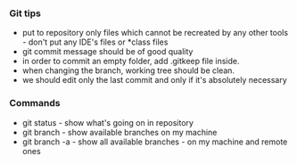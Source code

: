 ### Git tips
- put to repository only files which cannot be recreated by any other tools - don't put any IDE's files or *class files
- git commit message should be of good quality
- in order to commit an empty folder, add .gitkeep file inside.
- when changing the branch, working tree should be clean.
- we should edit only the last commit and only if it's absolutely necessary

### Commands
- git status - show what's going on in repository
- git branch - show available branches on my machine
- git branch -a - show all available branches - on my machine and remote ones